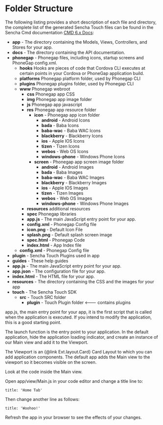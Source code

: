 # Folder Structure

The following listing provides a short description of each file and directory, the complete list of the generated Sencha Touch files can be found in the Sencha Cmd documentation [CMD 6.x Docs](https://docs.sencha.com/cmd/6.x/touch/cmd_app.html):

- **app** - The directory containing the Models, Views, Controllers, and Stores for your app.
- **docs** - The directory containing the API documentation.
- **phonegap** - Phonegap files, including icons, startup screens and PhoneGap config.xml.
	- **hooks** Hooks are pieces of code that Cordova CLI executes at certain points in your Cordova or PhoneGap application build.
	- **platforms** Phonegap platform folder, used by Phonegap CLI
	- **plugins** Phonegap plugins folder, used by Phonegap CLI
	- **www** Phonegap webroot
		- **css** Phonegap app CSS
		- **img** Phonegap app image folder
		- **js** Phonegap app javascript
		- **res** Phonegap app resource folder
			- **icon** - Phonegap app icon folder
				- **android** - Android Icons
				- **bada** - Baba Icons
				- **baba-wac** - Baba WAC Icons
				- **blackberry** - Blackberry Icons
				- **ios** - Apple IOS Icons
				- **tizen** - Tizen Icons
				- **webos** - Web OS Icons
				- **windows-phone** - Windows Phone Icons
			- **screen** - Phonegap app screen image folder
				- **android** - Android Images
				- **bada** - Baba Images
				- **baba-wac** - Baba WAC Images
				- **blackberry** - Blackberry Images
				- **ios** - Apple IOS Images
				- **tizen** - Tizen Images
				- **webos** - Web OS Images
				- **windows-phone** - Windows Phone Images
		- **resources** additional resources
		- **spec** Phonegap libraries
		- **app.js** - The main JavaScript entry point for your app.
		- **config.xml** - Phonegap Config file
		- **icon.png** - Default Icon File
		- **splash.png** - Default splash screen image
		- **spec.html** - Phonegap Code
		- **index.html** - App Index file
	- **config.xml** - Phonegap Config file
- **plugin** - Sencha Touch Plugins used in app
- **guides** - These help guides
- **app.js** - The main JavaScript entry point for your app.
- **app.json** - The configuration file for your app.
- **index.html** - The HTML file for your app.
- **resources** - The directory containing the CSS and the images for your app
- **touch** - The Sencha Touch SDK
	- **src** - Touch SRC folder
		- **plugin** - Touch Plugin folder <--- contains plugins

app.js, the main entry point for your app, it is the first script that is called when the application is executed.  If you intend to modify the application, this is a good starting point.

The launch function is the entry point to your application. In the default application, hide the application loading indicator, and create an instance of our Main view and add it to the Viewport.

The Viewport is an {@link Ext.layout.Card} Card Layout to which you can add application components. The default app adds the Main view to the viewport so it becomes visible on the screen.

Look at the code inside the Main view.

Open app/view/Main.js in your code editor and change a title line to:

    title: 'Home Tab'

Then change another line as follows:

    title: 'Woohoo!'

Refresh the app in your browser to see the effects of your changes.
